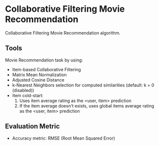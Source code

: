 # Collaborative Filtering Movie Recommendation

Collaborative Filtering Movie Recommendation algorithm.

## Tools

Movie Recommendation task by using:

- Item-based Collaborative Filtering
- Matrix Mean Normalization
- Adjusted Cosine Distance
- k-Nearest Neighbors selection for computed similarities (default: k = 0 (disabled))
- Item cold-start:
  1. Uses item average rating as the <user, item> prediction
  2. If the item average doesn't exists, uses global items average rating as the <user, item> prediction
  
## Evaluation Metric
  
- Accuracy metric: RMSE (Root Mean Squared Error)
